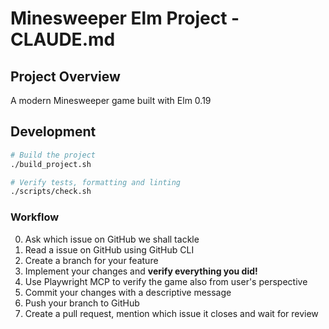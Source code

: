 # Minesweeper Elm Project - CLAUDE.md

## Project Overview
A modern Minesweeper game built with Elm 0.19

## Development

```bash
# Build the project
./build_project.sh
```

```bash
# Verify tests, formatting and linting
./scripts/check.sh
```

### Workflow

0. Ask which issue on GitHub we shall tackle
1. Read a issue on GitHub using GitHub CLI
2. Create a branch for your feature
3. Implement your changes and **verify everything you did!**
4. Use Playwright MCP to verify the game also from user's perspective
5. Commit your changes with a descriptive message
5. Push your branch to GitHub
7. Create a pull request, mention which issue it closes and wait for review
